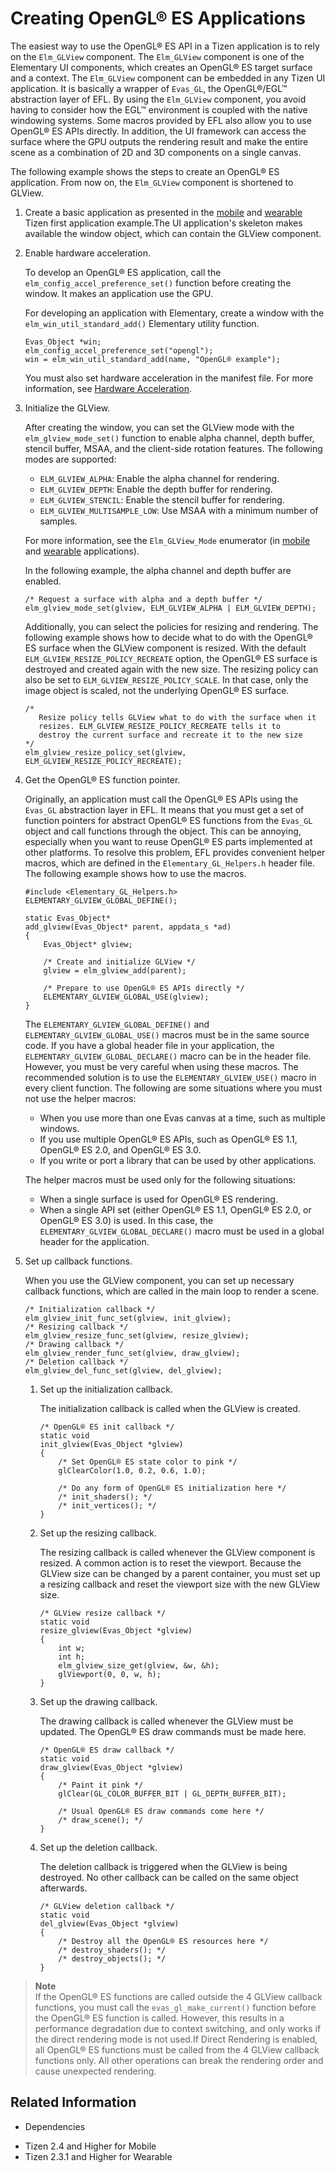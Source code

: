# Creating OpenGL® ES Applications


The easiest way to use the OpenGL® ES API in a Tizen application is to rely on the `Elm_GLView` component. The `Elm_GLView` component is one of the Elementary UI components, which creates an OpenGL® ES target surface and a context. The `Elm_GLView` component can be embedded in any Tizen UI application. It is basically a wrapper of `Evas_GL`, the OpenGL®/EGL™ abstraction layer of EFL. By using the `Elm_GLView` component, you avoid having to consider how the EGL™ environment is coupled with the native windowing systems. Some macros provided by EFL also allow you to use OpenGL® ES APIs directly. In addition, the UI framework can access the surface where the GPU outputs the rendering result and make the entire scene as a combination of 2D and 3D components on a single canvas.

The following example shows the steps to create an OpenGL® ES application. From now on, the `Elm_GLView` component is shortened to GLView.

1. Create a basic application as presented in the [mobile](../../getting-started/mobile/first-app.md#create) and [wearable](../../getting-started/wearable/first-app.md#create) Tizen first application example.The UI application's skeleton makes available the window object, which can contain the GLView component.

2. Enable hardware acceleration.

   To develop an OpenGL® ES application, call the `elm_config_accel_preference_set()` function before creating the window. It makes an application use the GPU.

   For developing an application with Elementary, create a window with the `elm_win_util_standard_add()` Elementary utility function.

   ```
   Evas_Object *win;
   elm_config_accel_preference_set("opengl");
   win = elm_win_util_standard_add(name, "OpenGL® example");
   ```

   You must also set hardware acceleration in the manifest file. For more information, see [Hardware Acceleration](hw-acceleration.md).

3. Initialize the GLView.

   After creating the window, you can set the GLView mode with the `elm_glview_mode_set()` function to enable alpha channel, depth buffer, stencil buffer, MSAA, and the client-side rotation features. The following modes are supported:

   - `ELM_GLVIEW_ALPHA`: Enable the alpha channel for rendering.
   - `ELM_GLVIEW_DEPTH`: Enable the depth buffer for rendering.
   - `ELM_GLVIEW_STENCIL`: Enable the stencil buffer for rendering.
   - `ELM_GLVIEW_MULTISAMPLE_LOW`: Use MSAA with a minimum number of samples.

   For more information, see the `Elm_GLView_Mode` enumerator (in [mobile](../../../../org.tizen.native.mobile.apireference/group__Elm__GLView.html#ga4d0a2281e13c66d7274987ef24e7abe7) and [wearable](../../../../org.tizen.native.wearable.apireference/group__Elm__GLView.html#ga4d0a2281e13c66d7274987ef24e7abe7) applications).

   In the following example, the alpha channel and depth buffer are enabled.

   ```
   /* Request a surface with alpha and a depth buffer */
   elm_glview_mode_set(glview, ELM_GLVIEW_ALPHA | ELM_GLVIEW_DEPTH);
   ```

   Additionally, you can select the policies for resizing and rendering. The following example shows how to decide what to do with the OpenGL® ES surface when the GLView component is resized. With the default `ELM_GLVIEW_RESIZE_POLICY_RECREATE` option, the OpenGL® ES surface is destroyed and created again with the new size. The resizing policy can also be set to `ELM_GLVIEW_RESIZE_POLICY_SCALE`. In that case, only the image object is scaled, not the underlying OpenGL® ES surface.

   ```
   /*
      Resize policy tells GLView what to do with the surface when it
      resizes. ELM_GLVIEW_RESIZE_POLICY_RECREATE tells it to
      destroy the current surface and recreate it to the new size
   */
   elm_glview_resize_policy_set(glview, ELM_GLVIEW_RESIZE_POLICY_RECREATE);
   ```

4. Get the OpenGL® ES function pointer.

   Originally, an application must call the OpenGL® ES APIs using the `Evas_GL` abstraction layer in EFL. It means that you must get a set of function pointers for abstract OpenGL® ES functions from the `Evas_GL` object and call functions through the object. This can be annoying, especially when you want to reuse OpenGL® ES parts implemented at other platforms. To resolve this problem, EFL provides convenient helper macros, which are defined in the `Elementary_GL_Helpers.h` header file. The following example shows how to use the macros.

   ```
   #include <Elementary_GL_Helpers.h>
   ELEMENTARY_GLVIEW_GLOBAL_DEFINE();

   static Evas_Object*
   add_glview(Evas_Object* parent, appdata_s *ad)
   {
       Evas_Object* glview;

       /* Create and initialize GLView */
       glview = elm_glview_add(parent);

       /* Prepare to use OpenGL® ES APIs directly */
       ELEMENTARY_GLVIEW_GLOBAL_USE(glview);
   }
   ```

   The `ELEMENTARY_GLVIEW_GLOBAL_DEFINE()` and `ELEMENTARY_GLVIEW_GLOBAL_USE()` macros must be in the same source code. If you have a global header file in your application, the `ELEMENTARY_GLVIEW_GLOBAL_DECLARE()` macro can be in the header file. However, you must be very careful when using these macros. The recommended solution is to use the `ELEMENTARY_GLVIEW_USE()` macro in every client function. The following are some situations where you must not use the helper macros:

   - When you use more than one Evas canvas at a time, such as multiple windows.
   - If you use multiple OpenGL® ES APIs, such as OpenGL® ES 1.1, OpenGL® ES 2.0, and OpenGL® ES 3.0.
   - If you write or port a library that can be used by other applications.

   The helper macros must be used only for the following situations:

   - When a single surface is used for OpenGL® ES rendering.
   - When a single API set (either OpenGL® ES 1.1, OpenGL® ES 2.0, or OpenGL® ES 3.0) is used. In this case, the `ELEMENTARY_GLVIEW_GLOBAL_DECLARE()` macro must be used in a global header for the application.

5. Set up callback functions.

   When you use the GLView component, you can set up necessary callback functions, which are called in the main loop to render a scene.

   ```
   /* Initialization callback */
   elm_glview_init_func_set(glview, init_glview);
   /* Resizing callback */
   elm_glview_resize_func_set(glview, resize_glview);
   /* Drawing callback */
   elm_glview_render_func_set(glview, draw_glview);
   /* Deletion callback */
   elm_glview_del_func_set(glview, del_glview);
   ```

   1. Set up the initialization callback.

      The initialization callback is called when the GLView is created.

      ```
      /* OpenGL® ES init callback */
      static void
      init_glview(Evas_Object *glview)
      {
          /* Set OpenGL® ES state color to pink */
          glClearColor(1.0, 0.2, 0.6, 1.0);

          /* Do any form of OpenGL® ES initialization here */
          /* init_shaders(); */
          /* init_vertices(); */
      }
      ```

   2. Set up the resizing callback.

      The resizing callback is called whenever the GLView component is resized. A common action is to reset the viewport. Because the GLView size can be changed by a parent container, you must set up a resizing callback and reset the viewport size with the new GLView size.

      ```
      /* GLView resize callback */
      static void
      resize_glview(Evas_Object *glview)
      {
          int w;
          int h;
          elm_glview_size_get(glview, &w, &h);
          glViewport(0, 0, w, h);
      }
      ```

   3. Set up the drawing callback.

      The drawing callback is called whenever the GLView must be updated. The OpenGL® ES draw commands must be made here.

      ```
      /* OpenGL® ES draw callback */
      static void
      draw_glview(Evas_Object *glview)
      {
          /* Paint it pink */
          glClear(GL_COLOR_BUFFER_BIT | GL_DEPTH_BUFFER_BIT);

          /* Usual OpenGL® ES draw commands come here */
          /* draw_scene(); */
      }
      ```

   4. Set up the deletion callback.

      The deletion callback is triggered when the GLView is being destroyed. No other callback can be called on the same object afterwards.

      ```
      /* GLView deletion callback */
      static void
      del_glview(Evas_Object *glview)
      {
          /* Destroy all the OpenGL® ES resources here */
          /* destroy_shaders(); */
          /* destroy_objects(); */
      }
      ```

> **Note**  
> If the OpenGL® ES functions are called outside the 4 GLView callback functions, you must call the `evas_gl_make_current()` function before the OpenGL® ES function is called. However, this results in a performance degradation due to context switching, and only works if the direct rendering mode is not used.If Direct Rendering is enabled, all OpenGL® ES functions must be called from the 4 GLView callback functions only. All other operations can break the rendering order and cause unexpected rendering.

## Related Information
* Dependencies
 - Tizen 2.4 and Higher for Mobile
 - Tizen 2.3.1 and Higher for Wearable
